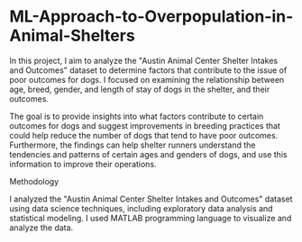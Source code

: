 # ML-Approach-to-Overpopulation-in-Animal-Shelters

In this project, I aim to analyze the "Austin Animal Center Shelter Intakes and Outcomes" dataset to determine factors that contribute to the issue of poor outcomes for dogs. I focused on examining the relationship between age, breed, gender, and length of stay of dogs in the shelter, and their outcomes.

The goal is to provide insights into what factors contribute to certain outcomes for dogs and suggest improvements in breeding practices that could help reduce the number of dogs that tend to have poor outcomes. Furthermore, the findings can help shelter runners understand the tendencies and patterns of certain ages and genders of dogs, and use this information to improve their operations.


Methodology

I analyzed the "Austin Animal Center Shelter Intakes and Outcomes" dataset using data science techniques, including exploratory data analysis and statistical modeling. I used MATLAB programming language to visualize and analyze the data.

